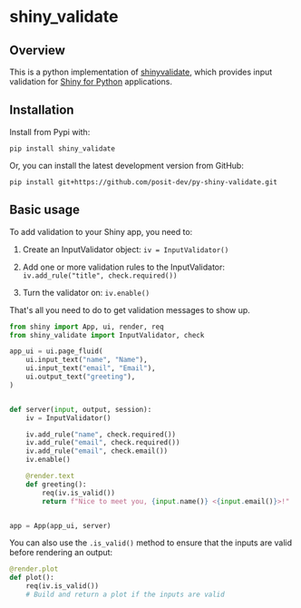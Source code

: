 # shiny_validate

## Overview

This is a python implementation of [shinyvalidate](https://rstudio.github.io/shinyvalidate/), which provides input validation for [Shiny for Python](https://shiny.posit.co/py/) applications.

## Installation

Install from Pypi with:

```
pip install shiny_validate
```

Or, you can install the latest development version from GitHub:

```
pip install git+https://github.com/posit-dev/py-shiny-validate.git
```

## Basic usage

To add validation to your Shiny app, you need to:

1.  Create an InputValidator object: `iv = InputValidator()`

2.  Add one or more validation rules to the InputValidator: `iv.add_rule("title", check.required())`

3.  Turn the validator on: `iv.enable()`

That's all you need to do to get validation messages to show up.

```python
from shiny import App, ui, render, req
from shiny_validate import InputValidator, check

app_ui = ui.page_fluid(
    ui.input_text("name", "Name"),
    ui.input_text("email", "Email"),
    ui.output_text("greeting"),
)


def server(input, output, session):
    iv = InputValidator()

    iv.add_rule("name", check.required())
    iv.add_rule("email", check.required())
    iv.add_rule("email", check.email())
    iv.enable()

    @render.text
    def greeting():
        req(iv.is_valid())
        return f"Nice to meet you, {input.name()} <{input.email()}>!"


app = App(app_ui, server)
```

You can also use the `.is_valid()` method to ensure that the inputs are valid before rendering an output:

```python
@render.plot
def plot():
    req(iv.is_valid())
    # Build and return a plot if the inputs are valid
```
